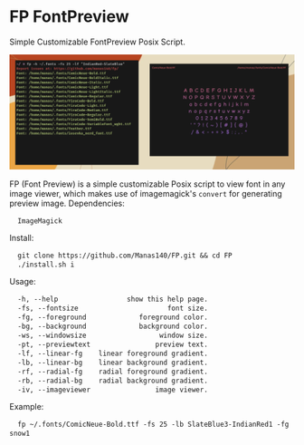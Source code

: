 # FP FontPreview

Simple Customizable FontPreview Posix Script.

<p align="center">
  <img src="preview.png">
</p>

FP (Font Preview) is a simple customizable Posix script to view font in any image viewer, which makes use of imagemagick's `convert` for generating preview image.
Dependencies:

```
  ImageMagick
```

Install:

```
  git clone https://github.com/Manas140/FP.git && cd FP
  ./install.sh i
```

Usage:

```
  -h, --help                 show this help page.
  -fs, --fontsize                      font size.
  -fg, --foreground             foreground color.
  -bg, --background             background color.
  -ws, --windowsize                  window size.
  -pt, --previewtext                preview text.
  -lf, --linear-fg    linear foreground gradient.
  -lb, --linear-bg    linear background gradient.
  -rf, --radial-fg    radial foreground gradient.
  -rb, --radial-bg    radial background gradient.
  -iv, --imageviewer                image viewer.
```

Example:

```
  fp ~/.fonts/ComicNeue-Bold.ttf -fs 25 -lb SlateBlue3-IndianRed1 -fg snow1
```

